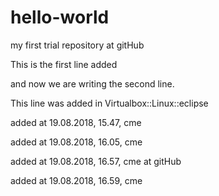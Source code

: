# hello-world
my first trial repository at gitHub

This is the first line added

and now we are writing the second line.

This line was added in Virtualbox::Linux::eclipse

added at 19.08.2018, 15.47, cme

added at 19.08.2018, 16.05, cme

added at 19.08.2018, 16.57, cme at gitHub

added at 19.08.2018, 16.59, cme

